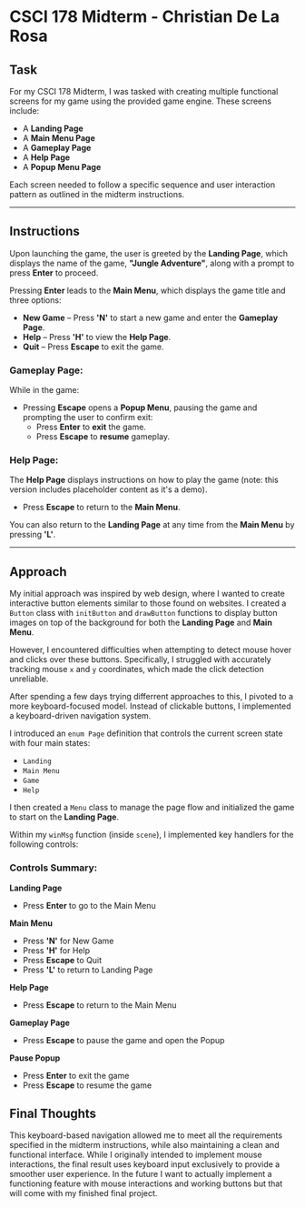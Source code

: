 # CSCI 178 Midterm - Christian De La Rosa

## Task

For my CSCI 178 Midterm, I was tasked with creating multiple functional screens for my game using the provided game engine. These screens include:

- A **Landing Page**
- A **Main Menu Page**
- A **Gameplay Page**
- A **Help Page**
- A **Popup Menu Page**

Each screen needed to follow a specific sequence and user interaction pattern as outlined in the midterm instructions.

---

## Instructions

Upon launching the game, the user is greeted by the **Landing Page**, which displays the name of the game, **"Jungle Adventure"**, along with a prompt to press **Enter** to proceed.

Pressing **Enter** leads to the **Main Menu**, which displays the game title and three options:

- **New Game** – Press **'N'** to start a new game and enter the **Gameplay Page**.
- **Help** – Press **'H'** to view the **Help Page**.
- **Quit** – Press **Escape** to exit the game.

### Gameplay Page:
While in the game:
- Pressing **Escape** opens a **Popup Menu**, pausing the game and prompting the user to confirm exit:
  - Press **Enter** to **exit** the game.
  - Press **Escape** to **resume** gameplay.

### Help Page:
The **Help Page** displays instructions on how to play the game (note: this version includes placeholder content as it's a demo).  
- Press **Escape** to return to the **Main Menu**.

You can also return to the **Landing Page** at any time from the **Main Menu** by pressing **'L'**.

---

## Approach

My initial approach was inspired by web design, where I wanted to create interactive button elements similar to those found on websites. I created a `Button` class with `initButton` and `drawButton` functions to display button images on top of the background for both the **Landing Page** and **Main Menu**.

However, I encountered difficulties when attempting to detect mouse hover and clicks over these buttons. Specifically, I struggled with accurately tracking mouse `x` and `y` coordinates, which made the click detection unreliable.

After spending a few days trying differrent approaches to this, I pivoted to a more keyboard-focused model. Instead of clickable buttons, I implemented a keyboard-driven navigation system.

I introduced an `enum Page` definition that controls the current screen state with four main states:
- `Landing`
- `Main Menu`
- `Game`
- `Help`

I then created a `Menu` class to manage the page flow and initialized the game to start on the **Landing Page**.

Within my `winMsg` function (inside `scene`), I implemented key handlers for the following controls:

### Controls Summary:

**Landing Page**
- Press **Enter** to go to the Main Menu

**Main Menu**
- Press **'N'** for New Game
- Press **'H'** for Help
- Press **Escape** to Quit
- Press **'L'** to return to Landing Page

**Help Page**
- Press **Escape** to return to the Main Menu

**Gameplay Page**
- Press **Escape** to pause the game and open the Popup

**Pause Popup**
- Press **Enter** to exit the game
- Press **Escape** to resume the game

## Final Thoughts

This keyboard-based navigation allowed me to meet all the requirements specified in the midterm instructions, while also maintaining a clean and functional interface. While I originally intended to implement mouse interactions, the final result uses keyboard input exclusively to provide a smoother user experience. In the future I want to actually implement a functioning feature with mouse interactions and working buttons but that will come with my finished final project. 
